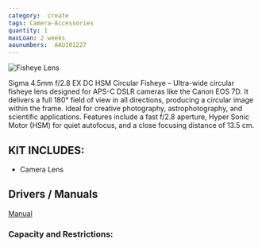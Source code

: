 ```yaml
---
category:  create
tags: Camera-Accessories
quantity: 1
maxLoan: 2 weeks
aaunumbers:  AAU101227
---
```

![Fisheye Lens](https://www.sigmaphoto.com/media/catalog/product/cache/ad8354492db050c93a2b7508bbd0a9bb/4/5/45_28_circularfisheye_basic_1.png)

Sigma 4.5mm f/2.8 EX DC HSM Circular Fisheye – Ultra-wide circular fisheye lens designed for APS-C DSLR cameras like the Canon EOS 7D. It delivers a full 180° field of view in all directions, producing a circular image within the frame. Ideal for creative photography, astrophotography, and scientific applications. Features include a fast f/2.8 aperture, Hyper Sonic Motor (HSM) for quiet autofocus, and a close focusing distance of 13.5 cm.
## KIT INCLUDES:
-  Camera Lens

## Drivers / Manuals
[Manual](https://www.manual.ec/sigma/45mm-f28-ex-dc-circular-fisheye/manual)



### Capacity and Restrictions:
